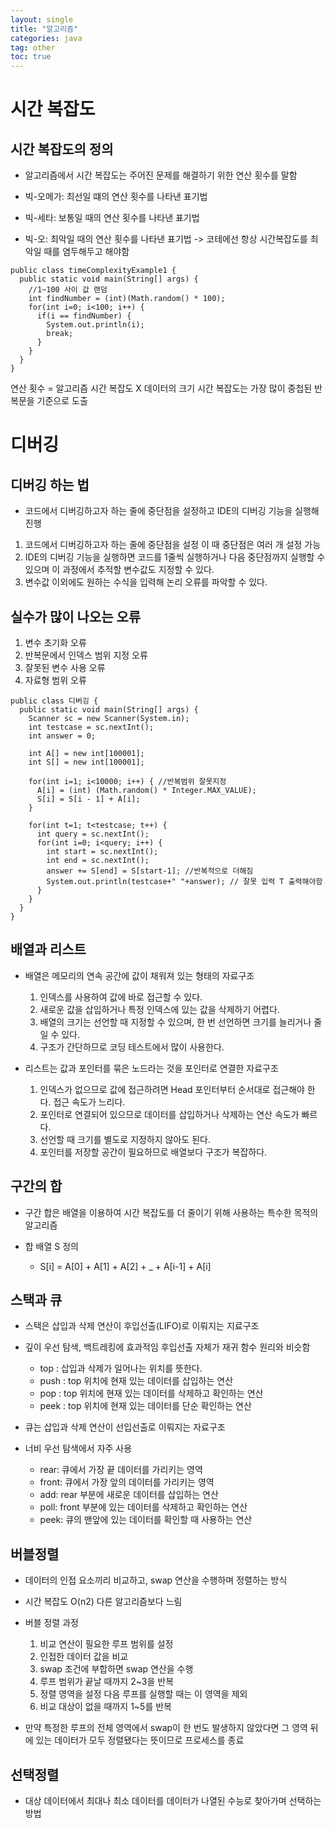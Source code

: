 ```yaml
---
layout: single
title: "알고리즘"
categories: java
tag: other
toc: true
--- 
```


# 시간 복잡도

## 시간 복잡도의 정의

- 알고리즘에서 시간 복잡도는 주어진 문제를 해결하기 위한 연산 횟수를 말함

- 빅-오메가: 최선일 떄의 연산 횟수를 나타낸 표기법
- 빅-세타: 보통일 때의 연산 횟수를 나타낸 표기법
- 빅-오: 최악일 때의 연산 횟수를 나타낸 표기법 -> 코테에선 항상 시간복잡도를 최악일 때를 염두해두고 해야함

```
public class timeComplexityExample1 {
  public static void main(String[] args) {
    //1~100 사이 값 랜덤 
    int findNumber = (int)(Math.random() * 100);
    for(int i=0; i<100; i++) {
      if(i == findNumber) {
        System.out.println(i);
        break;
      }
    }
  }
}
```

연산 횟수 = 알고리즘 시간 복잡도 X 데이터의 크기
시간 복잡도는 가장 많이 중첩된 반복문을 기준으로 도출

# 디버깅

## 디버깅 하는 법
- 코드에서 디버깅하고자 하는 줄에 중단점을 설정하고 IDE의 디버깅 기능을 실행해 진행

1. 코드에서 디버깅하고자 하는 줄에 중단점을 설정 이 때 중단점은 여러 개 설정 가능
2. IDE의 디버깅 기능을 실행하면 코드를 1줄씩 실행하거나 다음 중단점까지 실행할 수 있으며
이 과정에서 추적할 변수값도 지정할 수 있다.
3. 변수값 이외에도 원하는 수식을 입력해 논리 오류를 파악할 수 있다.

## 실수가 많이 나오는 오류
  1. 변수 초기화 오류
  2. 반복문에서 인덱스 범위 지정 오류
  3. 잘못된 변수 사용 오류
  4. 자료형 범위 오류
  
  ```
  public class 디버깅 {
    public static void main(String[] args) {
      Scanner sc = new Scanner(System.in);
      int testcase = sc.nextInt();
      int answer = 0;

      int A[] = new int[100001];
      int S[] = new int[100001];

      for(int i=1; i<10000; i++) { //반복범위 잘못지정
        A[i] = (int) (Math.random() * Integer.MAX_VALUE);
        S[i] = S[i - 1] + A[i];
      }
      
      for(int t=1; t<testcase; t++) {
        int query = sc.nextInt();
        for(int i=0; i<query; i++) {
          int start = sc.nextInt();
          int end = sc.nextInt();
          answer += S[end] = S[start-1]; //반복적으로 더해짐
          System.out.println(testcase+" "+answer); // 잘못 입력 T 출력해야함
        }
      }
    }
  }
  ```

## 배열과 리스트

- 배열은 메모리의 연속 공간에 값이 채워져 있는 형태의 자료구조 
  1. 인덱스를 사용하여 값에 바로 접근할 수 있다.
  2. 새로운 값을 삽입하거나 특정 인덱스에 있는 값을 삭제하기 어렵다.
  3. 배열의 크기는 선언할 때 지정할 수 있으며, 한 번 선언하면 크기를 늘리거나 줄일 수 있다.
  4. 구조가 간단하므로 코딩 테스트에서 많이 사용한다.

- 리스트는 값과 포인터를 묶은 노드라는 것을 포인터로 연결한 자료구조
  1. 인덱스가 없으므로 값에 접근하려면 Head 포인터부터 순서대로 접근해야 한다. 접근 속도가 느리다.
  2. 포인터로 연결되어 있으므로 데이터를 삽입하거나 삭제하는 연산 속도가 빠르다.
  3. 선언할 때 크기를 별도로 지정하지 않아도 된다.
  4. 포인터를 저장할 공간이 필요하므로 배열보다 구조가 복잡하다.

## 구간의 합

- 구간 합은 배열을 이용하여 시간 복잡도를 더 줄이기 위해 사용하는 특수한 목적의 알고리즘

- 합 배열 S 정의
  - S[i] = A[0] + A[1] + A[2] + _ + A[i-1] + A[i]

## 스택과 큐

- 스택은 삽입과 삭제 연산이 후입선출(LIFO)로 이뤄지는 지료구조
- 깊이 우선 탐색, 백트레킹에 효과적임 후입선출 자체가 재귀 함수 원리와 비슷함
  - top : 삽입과 삭제가 일어나는 위치를 뜻한다.
  - push : top 위치에 현재 있는 데이터를 삽입하는 연산
  - pop : top 위치에 현재 있는 데이터를 삭제하고 확인하는 연산
  - peek : top 위치에 현재 있는 데이터를 단순 확인하는 연산

- 큐는 삽입과 삭제 연산이 선입선출로 이뤄지는 자료구조
- 너비 우선 탐색에서 자주 사용
  - rear: 큐에서 가장 끝 데이터를 가리키는 영역
  - front: 큐에서 가장 앞의 데이터를 가리키는 영역
  - add: rear 부분에 새로운 데이터를 삽입하는 연산
  - poll: front 부분에 있는 데이터를 삭제하고 확인하는 연산
  - peek: 큐의 맨앞에 있는 데이터를 확인할 때 사용하는 연산

## 버블정렬

- 데이터의 인접 요소끼리 비교하고, swap 연산을 수행하며 정렬하는 방식
- 시간 복잡도 O(n2) 다른 알고리즘보다 느림

- 버블 정렬 과정
  1. 비교 연산이 필요한 루프 범위를 설정
  2. 인접한 데이터 값을 비교
  3. swap 조건에 부합하면 swap 연산을 수행
  4. 루프 범위가 끝날 때까지 2~3을 반복
  5. 정렬 영역을 설정 다음 루프를 실행할 때는 이 영역을 제외
  6. 비교 대상이 없을 때까지 1~5를 반복

- 만약 특정한 루프의 전체 영역에서 swap이 한 번도 발생하지 않았다면 그 영역 뒤에 있는 데이터가 모두 정렬됐다는 뜻이므로 프로세스를 종료

## 선택정렬

- 대상 데이터에서 최대나 최소 데이터를 데이터가 나열된 수능로 찾아가며 선택하는 방법



